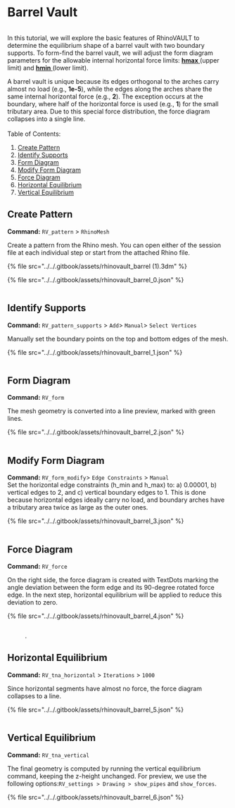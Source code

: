 # Barrel Vault

<figure><img src="../../.gitbook/assets/barrel_0.png" alt=""><figcaption></figcaption></figure>

In this tutorial, we will explore the basic features of RhinoVAULT to determine the equilibrium shape of a barrel vault with two boundary supports. To form-find the barrel vault, we will adjust the form diagram parameters for the allowable internal horizontal force limits: [**hmax** ](../../manual/7.-modify-diagrams/supports.md)(upper limit) and [**hmin** ](../../manual/7.-modify-diagrams/supports.md)(lower limit).

A barrel vault is unique because its edges orthogonal to the arches carry almost no load (e.g., **1e-5**), while the edges along the arches share the same internal horizontal force (e.g., **2**). The exception occurs at the boundary, where half of the horizontal force is used (e.g., **1**) for the small tributary area. Due to this special force distribution, the force diagram collapses into a single line.\
\
Table of Contents:

1. [Create Pattern](barrel-vault.md#create-pattern)
2. [Identify Supports](barrel-vault.md#identify-supports)
3. [Form Diagram](barrel-vault.md#form-diagram)
4. [Modify Form Diagram](barrel-vault.md#modify-form-diagram)
5. [Force Diagram](barrel-vault.md#force-diagram)
6. [Horizontal Equilibrium](barrel-vault.md#horizontal-equilibrium)
7. [Vertical Equilibrium](barrel-vault.md#vertical-equilibrium)

## Create Pattern

**Command:** `RV_pattern` > `RhinoMesh`

Create a pattern from the Rhino mesh. You can open either of the session file at each individual step or start from the attached Rhino file.

{% file src="../../.gitbook/assets/rhinovault_barrel (1).3dm" %}

{% file src="../../.gitbook/assets/rhinovault_barrel_0.json" %}

<figure><img src="../../.gitbook/assets/barrel_1.png" alt=""><figcaption></figcaption></figure>



## Identify Supports

**Command:** `RV_pattern_supports` > `Add`> `Manual`> `Select Vertices`

Manually set the boundary points on the top and bottom edges of the mesh.

{% file src="../../.gitbook/assets/rhinovault_barrel_1.json" %}

<figure><img src="../../.gitbook/assets/barrel_2.png" alt=""><figcaption></figcaption></figure>

## Form Diagram

**Command:** `RV_form`

The mesh geometry is converted into a line preview, marked with green lines.

{% file src="../../.gitbook/assets/rhinovault_barrel_2.json" %}

<figure><img src="../../.gitbook/assets/barrel_3.png" alt=""><figcaption></figcaption></figure>

## Modify Form Diagram

**Command:** `RV_form_modify`> `Edge Constraints` > `Manual`\
Set the horizontal edge constraints (h\_min and h\_max) to: a) 0.00001, b) vertical edges to 2, and c) vertical boundary edges to 1. This is done because horizontal edges ideally carry no load, and boundary arches have a tributary area twice as large as the outer ones.

{% file src="../../.gitbook/assets/rhinovault_barrel_3.json" %}

<figure><img src="../../.gitbook/assets/barrel_4.png" alt=""><figcaption></figcaption></figure>

## Force Diagram

**Command:** `RV_force`

On the right side, the force diagram is created with TextDots marking the angle deviation between the form edge and its 90-degree rotated force edge. In the next step, horizontal equilibrium will be applied to reduce this deviation to zero.

{% file src="../../.gitbook/assets/rhinovault_barrel_4.json" %}

<figure><img src="../../.gitbook/assets/barrel_5.png" alt=""><figcaption><p>.</p></figcaption></figure>

## Horizontal Equilibrium

**Command:** `RV_tna_horizontal` > `Iterations` > `1000`

Since horizontal segments have almost no force, the force diagram collapses to a line.

{% file src="../../.gitbook/assets/rhinovault_barrel_5.json" %}

<figure><img src="../../.gitbook/assets/barrel_6.png" alt=""><figcaption></figcaption></figure>

## Vertical Equilibrium

**Command:** `RV_tna_vertical`&#x20;

The final geometry is computed by running the vertical equilibrium command, keeping the z-height unchanged. For preview, we use the following options:`RV_settings > Drawing > show_pipes` and `show_forces`.

{% file src="../../.gitbook/assets/rhinovault_barrel_6.json" %}

<figure><img src="../../.gitbook/assets/barrel_7.png" alt=""><figcaption></figcaption></figure>
